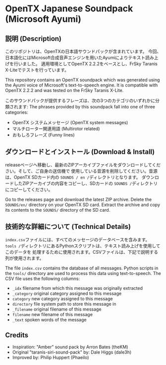 # OpenTX Japanese Soundpack (Microsoft Ayumi)
## 説明 (Description)

このリポジトリは、OpenTXの日本語サウンドパックが含まれています。
今回、日本語化にはMicrosoft合成音声エンジンを用いたAyumiによりテキスト読み上げを行いました。
適用環境としてOpenTX 2.2.2をベースとし、FrSky Taranis X-Liteでテストを行っています。

This repository contains an OpenTX soundpack which was generated using the
Ayumi voice of Microsoft's text-to-speech engine.  It is compatible with
OpenTX 2.2.2 and was tested on the FrSky Taranis X-Lite.

このサウンドパックが提供するフレーズは、次の3つのカテゴリのいずれかに分類されます:
The phrases provided by this soundpack fall into one of three categories:

 * OpenTX システムメッセージ (OpenTX system messages)
 * マルチローター関連用語 (Multirotor related)
 * おもしろフレーズ (Funny lines)


## ダウンロードとインストール (Download & Install)

releaseページへ移動し、最新のZIPアーカイブファイルをダウンロードしてください。そして、ご自身の送信機で
使用している音源を削除してください。音源は、OpenTX SDカード内の `SOUNDS / en /`ディレクトリとなります。
ダウンロードしたZIPアーカイブの内容をコピーし、SDカードの `SOUNDS /`ディレクトリにコピーしてください。

Go to the releases page and download the latest ZIP archive. Delete the
`SOUNDS/en/` directory on your OpenTX SD card. Extract the archive and copy
its contents to the `SOUNDS/` directory of the SD card.

## 技術的な詳細について (Technical Details)

`index.csv`ファイルには、すべてのメッセージのデータベースを含みます。
`tools /`ディレクトリにあるPythonスクリプトは、テキスト読み上げを使用してこのデータを
処理するために使用されます。CSVファイルは、下記で説明する列が使用されます。

The file `index.csv` contains the database of all messages. Python scripts in
the `tools/` directory are used to process this data using text-to-speech. The
CSV file uses the following columns:

 * `_idx` filename from which this message was originally extracted
 * `_category` original category assigned to this message
 * `category` new category assigned to this message
 * `directory` file system path to store this message in
 * `_filename` original filename of this message
 * `filename` new filename of this message
 * `_text` spoken words of the message

## Credits

* Inspiration: "Amber" sound pack by Arron Bates (theKM)
* Original "taranis-siri-sound-pack" by: Dale Higgs (dale3h)
* Improved by: Philip Huppert (Phaeilo)

